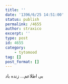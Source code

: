 ```yaml
---
title: ''
date: '1396/6/25 14:51:00'
status: publish
permalink: /4655
author: straxico
excerpt: ''
type: post
id: 4655
category:
    - tytomood
tag: []
post_format: []
---
```

بی اطلاعم… زنده باد